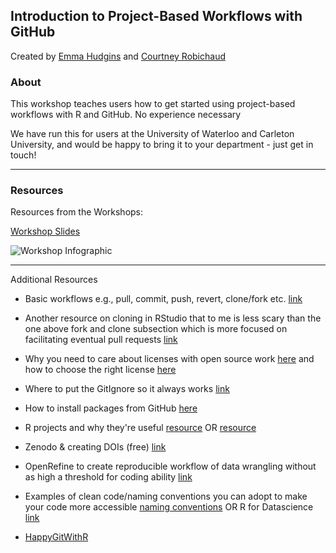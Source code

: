 ## Introduction to Project-Based Workflows with GitHub

Created by [Emma Hudgins](https://ejhudgins.com/) and [Courtney Robichaud](https://crobichaud.weebly.com/)

### About

This workshop teaches users how to get started using project-based workflows with R and GitHub. No experience necessary

We have run this for users at the University of Waterloo and Carleton University, and would be happy to bring it to your department - just get in touch!

----------------------

### Resources 

Resources from the Workshops: 

[Workshop Slides](https://github.com/cdrobich/WEN_github/blob/main/Resources/Project-based%20workflows%20with%20GitHub.pdf)

![Workshop Infographic](https://github.com/cdrobich/WEN_github/blob/main/Resources/github_infographic.png)


---------- 

Additional Resources

- Basic workflows e.g., pull, commit, push, revert, clone/fork etc. [link](https://happygitwithr.com/workflows-intro.html)

- Another resource on cloning in RStudio that to me is less scary than the one above fork and clone subsection which is more focused on facilitating eventual pull requests [link](https://datacarpentry.org/rr-version-control/03-git-in-rstudio/index.html)

- Why you need to care about licenses with open source work [here](https://opensource.guide/legal/) and how to choose the right license [here](https://gist.github.com/nicolasdao/a7adda51f2f185e8d2700e1573d8a633)

- Where to put the GitIgnore so it always works [link](https://carpentries-incubator.github.io/git-Rstudio-course/02-ignore/index.html)

- How to install packages from GitHub [here](https://www.displayr.com/installing-r-packages-from-github/)

- R projects and why they're useful [resource](https://support.rstudio.com/hc/en-us/articles/200526207-Using-RStudio-Projects) OR [resource](https://r4ds.had.co.nz/workflow-projects.html)

- Zenodo & creating DOIs (free) [link](https://zenodo.org/)

- OpenRefine to create reproducible workflow of data wrangling without as high a threshold for coding ability [link](https://openrefine.org/)

- Examples of clean code/naming conventions you can adopt to make your code more accessible [naming conventions](https://datamanagement.hms.harvard.edu/collect/file-naming-conventions) OR R for Datascience [link](https://r4ds.had.co.nz/introduction.html)

- [HappyGitWithR](https://happygitwithr.com/)


